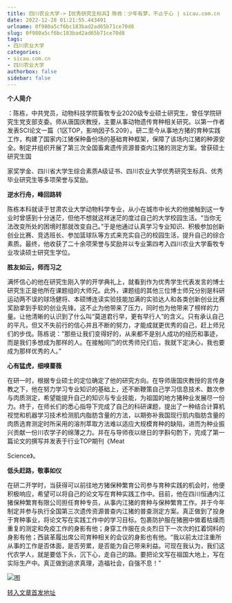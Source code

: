 ```yaml
---
title: 四川农业大学->【优秀研究生标兵】陈栋：少年有梦，不止于心 | sicau.com.cn
date: 2022-12-28 01:21:55.443491
urlname: 0f980a5cf6bc183bad2ad65b71ce70d8
slug: 0f980a5cf6bc183bad2ad65b71ce70d8
tags: 
- 四川农业大学
categories:
- sicau.com.cn
- 四川农业大学
authorbox: false
sidebar: false
---
```

**个人简介**

：陈栋，中共党员，动物科技学院畜牧专业2020级专业硕士研究生，曾任学院研究生党支部支委。师从唐国庆教授，主要从事动物遗传育种相关研究。以第一作者发表SCI论文一篇（1区TOP，影响因子5.209）。研二至今从事地方猪的育种实践工作，构建了国家内江猪保种备份场的基础育种框架，保障了该场内江猪的种源安全。制定并组织开展了第三次全国畜禽遗传资源普查内江猪的测定方案。曾获硕士研究生国
<!--more-->
家奖学金、四川省大学生综合素质A级证书、四川农业大学优秀研究生标兵、优秀毕业研究生等多项荣誉与奖励。

**逆水行舟，峰回路转**

陈栋本科就读于甘肃农业大学动物科学专业，从小在城市中长大的他接触到这一专业时曾感到十分迷茫，但他不想就这样迷茫的度过自己的大学校园生活。“当你无法改变所处的困境时那就改变自己。”于是他通过认真学习专业知识、积极参加创新创业比赛、竞选班长、参加篮球队等方式来充实自己的校园生活，提升自己的综合素质。最终，他收获了二十余项荣誉与奖励并以专业第四考入四川农业大学畜牧专业攻读硕士研究生学位。

**胜友如云，师而习之**

满怀信心的他在研究生刚入学的开学典礼上，就看到作为优秀学生代表发言的博士研究生正是他所在课题组的大师兄。此外，课题组的其他三位博士师兄分别是科研运动两不误的球场健将、本硕博连读实验技能加满的实验达人和各类创新创业比赛奖励拿到手软的创业先锋。这不止为他带来了压力，同时也为他带来了榜样的力量。让他清晰的认识到了什么叫“莫道君行早，更有早行人”的含义。只有承认自己的平凡，但又不失前行的信心并且不断的努力，才能成就更优秀的自己，赶上师兄们的步伐。陈栋说：“那些让我们变得好的，从来都不是别人成功的经历和事迹，而是我们多想成为那样的人。在接触同门的优秀师兄们后，我就下定决心，我也要成为那样优秀的人。”

**心有猛虎，细嗅蔷薇**

在研一时，根据专业硕士的定位确定了他的研究方向。在导师唐国庆教授的言传身教之下，他在努力学习专业知识的基础上，还不断鞭策自己学习信息技术、数次参与肉质测定，希望能提升自己的知识与专业技能，为祖国的地方猪种业发展尽一份力。终于，在师长们的悉心指导下完成了自己的科研课题，提出了一种结合计算机视觉和机器学习技术检测肌内脂肪含量的方法，以期弥补我国现行肌内脂肪含量的肉质选育测定时所采用的溶剂萃取方法难以适应大规模育种的缺陷，进而为种业振兴贡献一份川农学子的绵薄之力。并在与导师夜以继日的字斟句酌下，完成了第一篇论文的撰写并发表于行业TOP期刊《Meat

Science》。

**低头赶路，敬事如仪**

在研二开学时，当获得可以前往地方猪保种繁育公司参与育种实践的机会时，他便积极响应，希望可以将自己的论文写在育种实践工作中。目前，他在四川恒通内江猪保种繁育有限公司担任育种专员，从事内江猪的育种与保种繁育工作。并于今年制定并参与执行全国第三次遗传资源普查内江猪的普查测定方案。真正做到了投身于育种事业，将论文写在实践工作中的学习目标。包裹防护服在猪圈中做着枯燥而重复的测定和免疫工作的身影有他；身穿工作服在炎炎烈日下一次次的扛着饲料的身影有他；西装革履出席公司育种相关的会议的身影也有他。“我以前太过注重所从事的工作是否体面，是否劳累，是否能为自己带来利益。可现在我认为，我们这代农学人，就是要低下头，沉下心，走自己的路。要把论文写在祖国大地上，写在实际生产中。真正做到追求真理，造福社会，自强不息！”

![图](https://news.sicau.edu.cn/__local/A/75/FD/1CA8444A933F4C08D7F2BF013A7_84DCE442_7D2D.jpg)

[转入文章首发地址](https://news.sicau.edu.cn/info/1078/70719.htm)